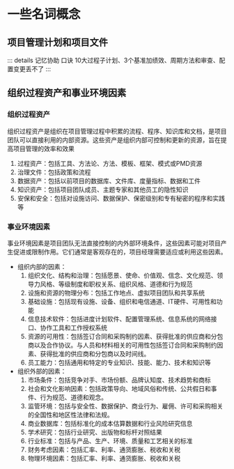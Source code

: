 <script setup>
import ProjectPlanFile from '../components/project-plan-file.vue'
</script>

# 一些名词概念

## 项目管理计划和项目文件

::: details 记忆协助 口诀
10大过程子计划、3个基准加绩效、周期方法和审查、配置变更丢不了
:::
<ProjectPlanFile />


## 组织过程资产和事业环境因素
<!-- <div class="ai-box">
本概念由ai生成
</div> -->

### 组织过程资产
组织过程资产是组织在项目管理过程中积累的流程、程序、知识库和文档，是项目团队可以直接利用的内部资源。这些资产是组织内部可控制和更新的资源，旨在提高项目管理的效率和效果

1. 过程资产：包括工具、方法论、方法、模板、框架、模式或PMD资源
2. 治理文件：包括政策和流程
3. 数据资产：包括以前项目的数据库、文件库、度量指标、数据和工件
4. 知识资产：包括项目团队成员、主题专家和其他员工的隐性知识
5. 安保和安全：包括对设施访问、数据保护、保密级别和专有秘密的程序和实践等

### 事业环境因素
事业环境因素是项目团队无法直接控制的内外部环境条件，这些因素可能对项目产生促进或限制作用。它们通常是客观存在的，项目经理需要适应或利用这些因素。

- 组织内部的因素：
  1. 组织文化、结构和治理：包括愿景、使命、价值观、信念、文化规范、领导力风格、等级制度和职权关系、组织风格、道德和行为规范
  2. 设施和资源的物理分布：包括工作地点、虚拟项目团队和共享系统
  3. 基础设施：包括现有设施、设备、组织和电信通道、IT硬件、可用性和功能
  4. 信息技术软件：包括进度计划软件、配置管理系统、信息系统的网络接口、协作工具和工作授权系统
  5. 资源的可用性：包括签订合同和采购制约因素、获得批准的供应商和分包商以及合作协议。与人员和材料相关的可用性包括签订合同和采购制约因素、获得批准的供应商和分包商以及时间线。
  6. 员工能力：包括通用和特定的专业知识、技能、能力、技术和知识等
- 组织外部的因素：
  1. 市场条件：包括竞争对手、市场份额、品牌认知度、技术趋势和商标
  2. 社会和文化影响因素：包括政策导向、地域风俗和传统、公共假日和事件、行为规范、道德和观念。
  3. 监管环境：包括与安全性、数据保护、商业行为、雇佣、许可和采购相关的全国性和地区性法律和法规。
  4. 商业数据库：包括标准化的成本估算数据和行业风险研究信息
  5. 学术研究：包括行业研究、出版物和标杆对照结果
  6. 行业标准：包括与产品、生产、环境、质量和工艺相关的标准
  7. 财务考虑因素：包括汇率、利率、通货膨胀、税收和关税
  8. 物理环境因素：包括汇率、利率、通货膨胀、税收和关税